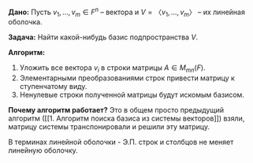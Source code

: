 **Дано:** Пусть $v_1, . . . , v_m \in F^n$ – вектора и $V = 〈v_1, . . . , v_m〉$ – их линейная оболочка.

**Задача:** Найти какой-нибудь базис подпространства $V$.

**Алгоритм:**
1. Уложить все вектора $v_i$ в строки матрицы $A ∈ M_{mn}(F)$.
2. Элементарными преобразованиями строк привести матрицу к ступенчатому виду.
3. Ненулевые строки полученной матрицы будут искомым базисом.

**Почему алгоритм работает?**
Это в общем просто предыдущий алгоритм ([[1. Алгоритм поиска базиса из системы векторов]]) взяли, матрицу системы транспонировали и решили эту матрицу.

В терминах линейной оболочки - Э.П. строк и столбцов не меняет линейную оболочку.
